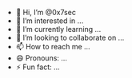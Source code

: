 - 👋 Hi, I’m @0x7sec
- 👀 I’m interested in ...
- 🌱 I’m currently learning ...
- 💞️ I’m looking to collaborate on ...
- 📫 How to reach me ...
- 😄 Pronouns: ...
- ⚡ Fun fact: ...

<!---
0x7sec/0x7sec is a ✨ special ✨ repository because its `README.md` (this file) appears on your GitHub profile.
You can click the Preview link to take a look at your changes.
--->
